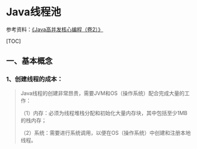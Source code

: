 # Java线程池

参考资料：[《Java高并发核心编程（卷2）》](https://weread.qq.com/web/bookDetail/9b93254072456ac19b9a176)

[TOC]

## 一、基本概念

### 1、创建线程的成本：

> Java线程的创建非常昂贵，需要JVM和OS（操作系统）配合完成大量的工作：
>
> （1）内存：必须为线程堆栈分配和初始化大量内存块，其中包括至少1MB的栈内存；
>
> （2）系统：需要进行系统调用，以便在OS（操作系统）中创建和注册本地线程。